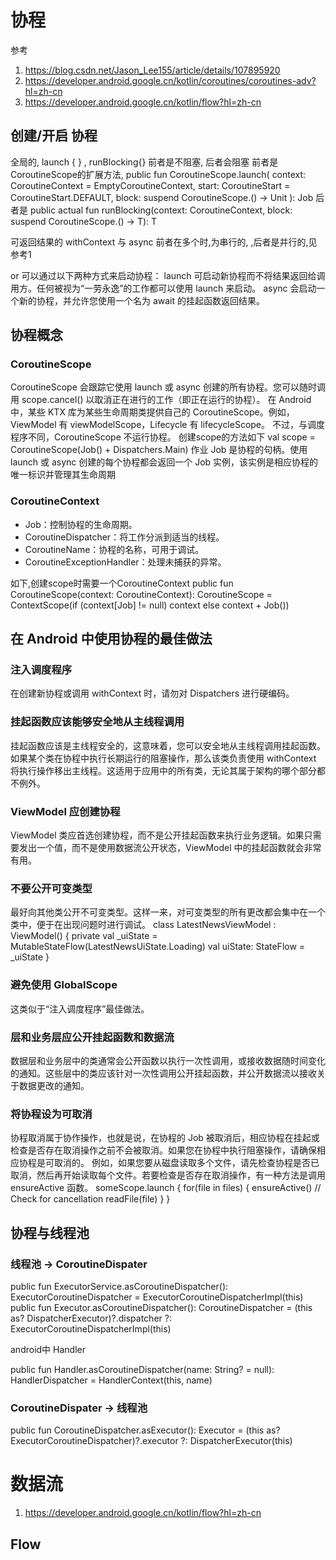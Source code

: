 # 协程
参考
1. https://blog.csdn.net/Jason_Lee155/article/details/107895920
2. https://developer.android.google.cn/kotlin/coroutines/coroutines-adv?hl=zh-cn
3. https://developer.android.google.cn/kotlin/flow?hl=zh-cn
## 创建/开启 协程

全局的, launch { } , runBlocking{} 前者是不阻塞, 后者会阻塞
 前者是CoroutineScope的扩展方法, 
 public fun CoroutineScope.launch(
    context: CoroutineContext = EmptyCoroutineContext,
    start: CoroutineStart = CoroutineStart.DEFAULT,
    block: suspend CoroutineScope.() -> Unit
): Job 
 后者是 public actual fun <T> runBlocking(context: CoroutineContext, block: suspend CoroutineScope.() -> T): T 

可返回结果的 withContext 与 async
  前者在多个时,为串行的, ,后者是并行的,见 参考1

or
可以通过以下两种方式来启动协程：
launch 可启动新协程而不将结果返回给调用方。任何被视为“一劳永逸”的工作都可以使用 launch 来启动。
async 会启动一个新的协程，并允许您使用一个名为 await 的挂起函数返回结果。

## 协程概念
### CoroutineScope
CoroutineScope 会跟踪它使用 launch 或 async 创建的所有协程。您可以随时调用 scope.cancel() 以取消正在进行的工作（即正在运行的协程）。
在 Android 中，某些 KTX 库为某些生命周期类提供自己的 CoroutineScope。例如，ViewModel 有 viewModelScope，Lifecycle 有 lifecycleScope。
不过，与调度程序不同，CoroutineScope 不运行协程。
创建scope的方法如下 
  val scope = CoroutineScope(Job() + Dispatchers.Main) 
作业
Job 是协程的句柄。使用 launch 或 async 创建的每个协程都会返回一个 Job 实例，该实例是相应协程的唯一标识并管理其生命周期
### CoroutineContext
- Job：控制协程的生命周期。
- CoroutineDispatcher：将工作分派到适当的线程。
- CoroutineName：协程的名称，可用于调试。
- CoroutineExceptionHandler：处理未捕获的异常。

如下,创建scope时需要一个CoroutineContext 
public fun CoroutineScope(context: CoroutineContext): CoroutineScope =
    ContextScope(if (context[Job] != null) context else context + Job())


## 在 Android 中使用协程的最佳做法

### 注入调度程序
在创建新协程或调用 withContext 时，请勿对 Dispatchers 进行硬编码。

### 挂起函数应该能够安全地从主线程调用
挂起函数应该是主线程安全的，这意味着，您可以安全地从主线程调用挂起函数。如果某个类在协程中执行长期运行的阻塞操作，那么该类负责使用 withContext 将执行操作移出主线程。这适用于应用中的所有类，无论其属于架构的哪个部分都不例外。
### ViewModel 应创建协程
ViewModel 类应首选创建协程，而不是公开挂起函数来执行业务逻辑。如果只需要发出一个值，而不是使用数据流公开状态，ViewModel 中的挂起函数就会非常有用。
### 不要公开可变类型
最好向其他类公开不可变类型。这样一来，对可变类型的所有更改都会集中在一个类中，便于在出现问题时进行调试。
class LatestNewsViewModel : ViewModel() {
    private val _uiState = MutableStateFlow(LatestNewsUiState.Loading)
    val uiState: StateFlow<LatestNewsUiState> = _uiState
}
### 避免使用 GlobalScope
这类似于“注入调度程序”最佳做法。

### 层和业务层应公开挂起函数和数据流
数据层和业务层中的类通常会公开函数以执行一次性调用，或接收数据随时间变化的通知。这些层中的类应该针对一次性调用公开挂起函数，并公开数据流以接收关于数据更改的通知。
### 将协程设为可取消
协程取消属于协作操作，也就是说，在协程的 Job 被取消后，相应协程在挂起或检查是否存在取消操作之前不会被取消。如果您在协程中执行阻塞操作，请确保相应协程是可取消的。
例如，如果您要从磁盘读取多个文件，请先检查协程是否已取消，然后再开始读取每个文件。若要检查是否存在取消操作，有一种方法是调用 ensureActive 函数。
someScope.launch {
    for(file in files) {
        ensureActive() // Check for cancellation
        readFile(file)
    }
}

## 协程与线程池
### 线程池 -> CoroutineDispater

public fun ExecutorService.asCoroutineDispatcher(): ExecutorCoroutineDispatcher = ExecutorCoroutineDispatcherImpl(this)
public fun Executor.asCoroutineDispatcher(): CoroutineDispatcher =
    (this as? DispatcherExecutor)?.dispatcher ?: ExecutorCoroutineDispatcherImpl(this)

android中 Handler

public fun Handler.asCoroutineDispatcher(name: String? = null): HandlerDispatcher =
    HandlerContext(this, name)

### CoroutineDispater -> 线程池

public fun CoroutineDispatcher.asExecutor(): Executor =
    (this as? ExecutorCoroutineDispatcher)?.executor ?: DispatcherExecutor(this)

# 数据流
1. https://developer.android.google.cn/kotlin/flow?hl=zh-cn
## Flow